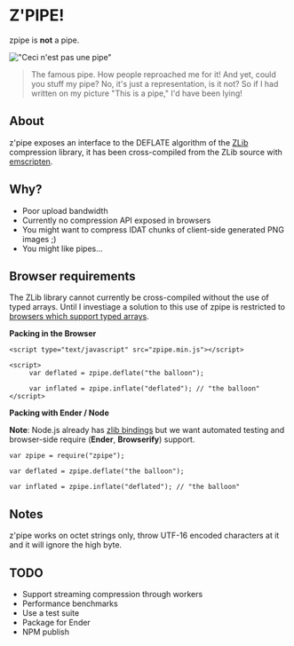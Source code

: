 # Z'PIPE!

zpipe is **not** a pipe.

!["Ceci n'est pas une pipe"](http://upload.wikimedia.org/wikipedia/en/thumb/b/b9/MagrittePipe.jpg/300px-MagrittePipe.jpg "Ceci n'est pas une pipe")

>The famous pipe. How people reproached me for it! And yet, could you stuff my pipe? No, it's just a representation, is it not? So if I had written on my picture "This is a pipe," I'd have been lying!

## About

z'pipe exposes an interface to the DEFLATE algorithm of the [ZLib](http://zlib.net/) compression library, it has been cross-compiled from the ZLib source with [emscripten](https://github.com/kripken/emscripten).

## Why?

* Poor upload bandwidth
* Currently no compression API exposed in browsers
* You might want to compress IDAT chunks of client-side generated PNG images ;)
* You might like pipes...

## Browser requirements

The ZLib library cannot currently be cross-compiled without the use of typed arrays. Until I investiage a solution to this use of zpipe is restricted to [browsers which support typed arrays](http://caniuse.com/typedarrays).

**Packing in the Browser**

    <script type="text/javascript" src="zpipe.min.js"></script>

    <script>
         var deflated = zpipe.deflate("the balloon");

         var inflated = zpipe.inflate("deflated"); // "the balloon"
    </script>

**Packing with Ender / Node**

**Note**: Node.js already has [zlib bindings](http://nodejs.org/docs/v0.6.0/api/zlib.html) but we want automated testing and browser-side require (**Ender**, **Browserify**) support.

    var zpipe = require("zpipe");
    
    var deflated = zpipe.deflate("the balloon");

    var inflated = zpipe.inflate("deflated"); // "the balloon"

## Notes

z'pipe works on octet strings only, throw UTF-16 encoded characters at it and it will ignore the high byte.

## TODO

* Support streaming compression through workers
* Performance benchmarks
* Use a test suite
* Package for Ender
* NPM publish
